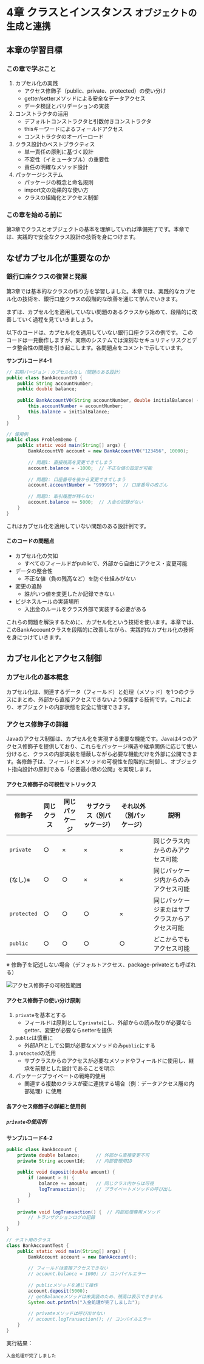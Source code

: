 <!-- 
校正チャンク情報
================
元ファイル: chapter04-classes-and-instances.md
チャンク: 1/11
行範囲: 1 - 168
作成日時: 2025-08-02 21:08:55

校正時の注意事項:
- 文章の流れは前後のチャンクを考慮してください
- このヘッダーとフッターは校正対象外です
- 校正が完了したらステータスを「completed」に変更してください
================
-->

# <b>4章</b> <span>クラスとインスタンス</span> <small>オブジェクトの生成と連携</small>

## 本章の学習目標

### この章で学ぶこと

1. カプセル化の実践
    - アクセス修飾子（public、private、protected）の使い分け
    - getter/setterメソッドによる安全なデータアクセス
    - データ検証とバリデーションの実装
2. コンストラクタの活用
    - デフォルトコンストラクタと引数付きコンストラクタ
    - thisキーワードによるフィールドアクセス
    - コンストラクタのオーバーロード
3. クラス設計のベストプラクティス
    - 単一責任の原則に基づく設計
    - 不変性（イミュータブル）の重要性
    - 責任の明確なメソッド設計
4. パッケージシステム
    - パッケージの概念と命名規則
    - import文の効果的な使い方
    - クラスの組織化とアクセス制御

### この章を始める前に

第3章でクラスとオブジェクトの基本を理解していれば準備完了です。本章では、実践的で安全なクラス設計の技術を身につけます。

## なぜカプセル化が重要なのか

### 銀行口座クラスの復習と発展

第3章では基本的なクラスの作り方を学習しました。本章では、実践的なカプセル化の技術を、銀行口座クラスの段階的な改善を通じて学んでいきます。

まずは、カプセル化を適用していない問題のあるクラスから始めて、段階的に改善していく過程を見ていきましょう。

以下のコードは、カプセル化を適用していない銀行口座クラスの例です。
このコードは一見動作しますが、実際のシステムでは深刻なセキュリティリスクとデータ整合性の問題を引き起こします。各問題点をコメントで示しています。

<span class="listing-number">**サンプルコード4-1**</span>

```java
// 初期バージョン：カプセル化なし（問題のある設計）
public class BankAccountV0 {
    public String accountNumber;
    public double balance;
    
    public BankAccountV0(String accountNumber, double initialBalance) {
        this.accountNumber = accountNumber;
        this.balance = initialBalance;
    }
}

// 使用例
public class ProblemDemo {
    public static void main(String[] args) {
        BankAccountV0 account = new BankAccountV0("123456", 10000);
        
        // 問題1: 直接残高を変更できてしまう
        account.balance = -1000;  // 不正な値の設定が可能
        
        // 問題2: 口座番号を後から変更できてしまう
        account.accountNumber = "999999";  // 口座番号の改ざん
        
        // 問題3: 取引履歴が残らない
        account.balance += 5000;  // 入金の記録がない
    }
}
```

これはカプセル化を適用していない問題のある設計例です。

#### このコードの問題点
- カプセル化の欠如
    + すべてのフィールドがpublicで、外部から自由にアクセス・変更可能
- データの整合性
    + 不正な値（負の残高など）を防ぐ仕組みがない
- 変更の追跡
    + 誰がいつ値を変更したか記録できない
- ビジネスルールの実装場所
    + 入出金のルールをクラス外部で実装する必要がある

これらの問題を解決するために、カプセル化という技術を使います。本章では、このBankAccountクラスを段階的に改善しながら、実践的なカプセル化の技術を身につけていきます。

## カプセル化とアクセス制御

### カプセル化の基本概念

カプセル化は、関連するデータ（フィールド）と処理（メソッド）を1つのクラスにまとめ、外部から直接アクセスできないよう保護する技術です。これにより、オブジェクトの内部状態を安全に管理できます。

### アクセス修飾子の詳細

Javaのアクセス制御は、カプセル化を実現する重要な機能です。Javaは4つのアクセス修飾子を提供しており、これらをパッケージ構造や継承関係に応じて使い分けると、クラスの内部実装を隠蔽しながら必要な機能だけを外部に公開できます。各修飾子は、フィールドとメソッドの可視性を段階的に制御し、オブジェクト指向設計の原則である「必要最小限の公開」を実現します。

#### アクセス修飾子の可視性マトリックス

| 修飾子 | 同じクラス | 同じパッケージ | サブクラス（別パッケージ） | それ以外（別パッケージ） | 説明 |
|--------|-----------|---------------|---------------------------|-------------------------|------|
| `private` | ○ | × | × | × | 同じクラス内からのみアクセス可能 |
| (なし)※ | ○ | ○ | × | × | 同じパッケージ内からのみアクセス可能 |
| `protected` | ○ | ○ | ○ | × | 同じパッケージまたはサブクラスからアクセス可能 |
| `public` | ○ | ○ | ○ | ○ | どこからでもアクセス可能 |

※ 修飾子を記述しない場合（デフォルトアクセス、package-privateとも呼ばれる）

<div class="figure">

![アクセス修飾子の可視性範囲](images/diagrams/figure04-01.png)

</div>

#### アクセス修飾子の使い分け原則

1. `private`を基本とする
    + フィールドは原則として`private`にし、外部からの読み取りが必要ならgetter、変更が必要ならsetterを提供
2. `public`は慎重に
    + 外部APIとして公開が必要なメソッドのみ`public`にする
3. `protected`の活用
    + サブクラスからのアクセスが必要なメソッドやフィールドに使用し、継承を前提とした設計であることを明示
4. パッケージプライベートの戦略的使用
    + 関連する複数のクラスが密に連携する場合（例：データアクセス層の内部処理）に使用

#### 各アクセス修飾子の詳細と使用例

##### `private`の使用例

<span class="listing-number">**サンプルコード4-2**</span>

```java
public class BankAccount {
    private double balance;      // 外部から直接変更不可
    private String accountId;    // 内部管理用ID
    
    public void deposit(double amount) {
        if (amount > 0) {
            balance += amount;   // 同じクラス内からは可視
            logTransaction();    // プライベートメソッドの呼び出し
        }
    }
    
    private void logTransaction() {  // 内部処理専用メソッド
        // トランザクションログの記録
    }
}

// テスト用のクラス
class BankAccountTest {
    public static void main(String[] args) {
        BankAccount account = new BankAccount();
        
        // フィールドは直接アクセスできない
        // account.balance = 1000; // コンパイルエラー
        
        // publicメソッドを通じて操作
        account.deposit(5000);
        // getBalanceメソッドは未実装のため、残高は表示できません
        System.out.println("入金処理が完了しました");
        
        // privateメソッドは呼び出せない
        // account.logTransaction(); // コンパイルエラー
    }
}
```

実行結果：
```
入金処理が完了しました
```



<!-- 
================
チャンク 1/11 の終了
校正ステータス: [ ] 未完了 / [ ] 完了
================
-->
